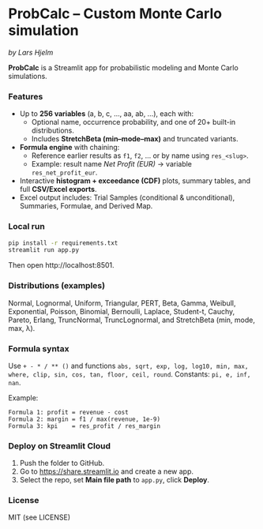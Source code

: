 # ProbCalc – Custom Monte Carlo simulation

*by Lars Hjelm*

**ProbCalc** is a Streamlit app for probabilistic modeling and Monte Carlo simulations.

### Features
- Up to **256 variables** (a, b, c, …, aa, ab, …), each with:
  - Optional name, occurrence probability, and one of 20+ built-in distributions.
  - Includes **StretchBeta (min–mode–max)** and truncated variants.
- **Formula engine** with chaining:
  - Reference earlier results as `f1`, `f2`, … or by name using `res_<slug>`.
  - Example: result name *Net Profit (EUR)* → variable `res_net_profit_eur`.
- Interactive **histogram + exceedance (CDF)** plots, summary tables, and full **CSV/Excel exports**.
- Excel output includes: Trial Samples (conditional & unconditional), Summaries, Formulae, and Derived Map.

### Local run
```bash
pip install -r requirements.txt
streamlit run app.py
```

Then open http://localhost:8501.

### Distributions (examples)

Normal, Lognormal, Uniform, Triangular, PERT, Beta, Gamma, Weibull, Exponential, Poisson, Binomial, Bernoulli, Laplace, Student-t, Cauchy, Pareto, Erlang, TruncNormal, TruncLognormal, and StretchBeta (min, mode, max, λ).

### Formula syntax

Use `+ - * / ** ()` and functions `abs, sqrt, exp, log, log10, min, max, where, clip, sin, cos, tan, floor, ceil, round`.
Constants: `pi, e, inf, nan`.

Example:

```
Formula 1: profit = revenue - cost
Formula 2: margin = f1 / max(revenue, 1e-9)
Formula 3: kpi    = res_profit / res_margin
```

### Deploy on Streamlit Cloud

1. Push the folder to GitHub.
2. Go to https://share.streamlit.io and create a new app.
3. Select the repo, set **Main file path** to `app.py`, click **Deploy**.

### License

MIT (see LICENSE)
